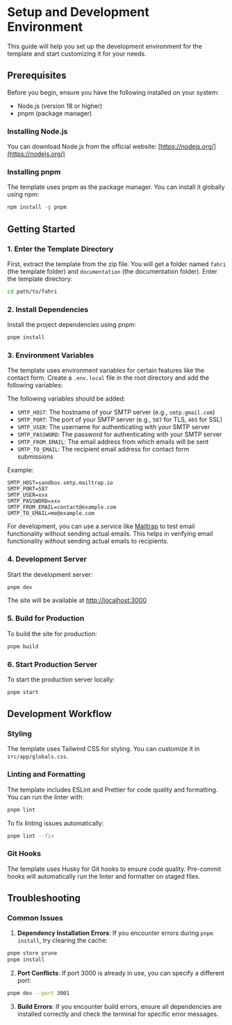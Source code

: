 # Setup and Development Environment

This guide will help you set up the development environment for the template and start customizing it for your needs.

## Prerequisites

Before you begin, ensure you have the following installed on your system:

- Node.js (version 18 or higher)
- pnpm (package manager)

### Installing Node.js

You can download Node.js from the official website: [https://nodejs.org/](https://nodejs.org/)


### Installing pnpm

The template uses pnpm as the package manager. You can install it globally using npm:

```bash
npm install -g pnpm
```

## Getting Started

### 1. Enter the Template Directory

First, extract the template from the zip file. You will get a folder named `fahri` (the template folder) and `documentation` (the documentation folder). Enter the template directory:

```bash
cd path/to/fahri
```

### 2. Install Dependencies

Install the project dependencies using pnpm:

```bash
pnpm install
```

### 3. Environment Variables

The template uses environment variables for certain features like the contact form. Create a `.env.local` file in the root directory and add the following variables:

The following variables should be added:

- `SMTP_HOST`: The hostname of your SMTP server (e.g., `smtp.gmail.com`)
- `SMTP_PORT`: The port of your SMTP server (e.g., `587` for TLS, `465` for SSL)
- `SMTP_USER`: The username for authenticating with your SMTP server
- `SMTP_PASSWORD`: The password for authenticating with your SMTP server
- `SMTP_FROM_EMAIL`: The email address from which emails will be sent
- `SMTP_TO_EMAIL`: The recipient email address for contact form submissions

Example:

```env
SMTP_HOST=sandbox.smtp.mailtrap.io
SMTP_PORT=587
SMTP_USER=xxx
SMTP_PASSWORD=xxx
SMTP_FROM_EMAIL=contact@example.com
SMTP_TO_EMAIL=me@example.com
```

For development, you can use a service like [Mailtrap](https://mailtrap.io/) to test email functionality without sending actual emails. This helps in verifying email functionality without sending actual emails to recipients.

### 4. Development Server

Start the development server:

```bash
pnpm dev
```

The site will be available at [http://localhost:3000](http://localhost:3000)

### 5. Build for Production

To build the site for production:

```bash
pnpm build
```

### 6. Start Production Server

To start the production server locally:

```bash
pnpm start
```

## Development Workflow

### Styling

The template uses Tailwind CSS for styling. You can customize it in `src/app/globals.css`.

### Linting and Formatting

The template includes ESLint and Prettier for code quality and formatting. You can run the linter with:

```bash
pnpm lint
```

To fix linting issues automatically:

```bash
pnpm lint --fix
```

### Git Hooks

The template uses Husky for Git hooks to ensure code quality. Pre-commit hooks will automatically run the linter and formatter on staged files.

## Troubleshooting

### Common Issues

1. **Dependency Installation Errors**: If you encounter errors during `pnpm install`, try clearing the cache: 
  ```bash
  pnpm store prune
  pnpm install
  ```

2. **Port Conflicts**: If port 3000 is already in use, you can specify a different port: 
  ```bash
  pnpm dev --port 3001
  ```

3. **Build Errors**: If you encounter build errors, ensure all dependencies are installed correctly and check the terminal for specific error messages.
